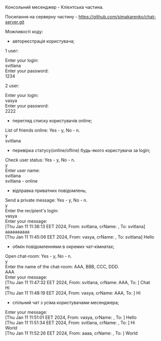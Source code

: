 Консольний месенджер - Клієнтська частина.  

Посилання на серверну частину - https://github.com/simakarenko/chat-server.git

Можливості коду:

- автореєстрація користувача;

1 user:

Enter your login:   
svitlana  
Enter your password:   
1234

2 user:

Enter your login:   
vasya  
Enter your password:   
2222

- перегляд списку користувачів online;

List of friends online: Yes - y, No - n.  
y  
svitlana

- перевірка статусу(online/ofline) будь-якого користувача за login;
  
Check user status: Yes - y, No - n.  
y  
Enter user name:   
svitlana  
svitlana - online

- відправка приватних повідомлень;

Send a private message: Yes - y, No - n.  
y  
Enter the recipient's login:  
vasya  
Enter your message:   
[Thu Jan 11 11:38:13 EET 2024, From: svitlana, crName: , To: svitlana] aaaaaaaaaa  
[Thu Jan 11 11:45:06 EET 2024, From: vasya, crName: , To: svitlana] Hello

- обмін повідомленнями в окремих чат-кімнатах;

Open chat-room: Yes - y, No - n.  
y  
Enter the name of the chat-room: AAA, BBB, CCC, DDD.  
AAA  
Enter your message:   
[Thu Jan 11 11:47:32 EET 2024, From: svitlana, crName: AAA, To: ] Chat  
Hi  
[Thu Jan 11 11:48:19 EET 2024, From: vasya, crName: AAA, To: ] Hi

- спільний чат з усіма користувачами месенджера;

Enter your message:   
[Thu Jan 11 11:51:01 EET 2024, From: vasya, crName: , To: ] Hello  
[Thu Jan 11 11:51:34 EET 2024, From: svitlana, crName: , To: ] Hi  
World  
[Thu Jan 11 11:52:26 EET 2024, From: aaaa, crName: , To: ] World
